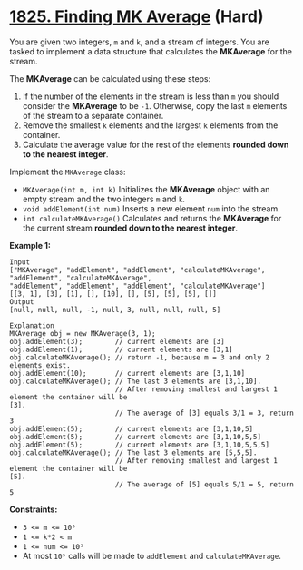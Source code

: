 # [1825. Finding MK Average][link] (Hard)

[link]: https://leetcode.com/problems/finding-mk-average/

You are given two integers, `m` and `k`, and a stream of integers. You are tasked to implement a
data structure that calculates the **MKAverage** for the stream.

The **MKAverage** can be calculated using these steps:

1. If the number of the elements in the stream is less than `m` you should consider the
**MKAverage** to be `-1`. Otherwise, copy the last `m` elements of the stream to a separate
container.
2. Remove the smallest `k` elements and the largest `k` elements from the container.
3. Calculate the average value for the rest of the elements **rounded down to the nearest integer**.

Implement the `MKAverage` class:

- `MKAverage(int m, int k)` Initializes the **MKAverage** object with an empty stream and the two
integers `m` and `k`.
- `void addElement(int num)` Inserts a new element `num` into the stream.
- `int calculateMKAverage()` Calculates and returns the **MKAverage** for the current stream
**rounded down to the nearest integer**.

**Example 1:**

```
Input
["MKAverage", "addElement", "addElement", "calculateMKAverage", "addElement", "calculateMKAverage",
"addElement", "addElement", "addElement", "calculateMKAverage"]
[[3, 1], [3], [1], [], [10], [], [5], [5], [5], []]
Output
[null, null, null, -1, null, 3, null, null, null, 5]

Explanation
MKAverage obj = new MKAverage(3, 1);
obj.addElement(3);        // current elements are [3]
obj.addElement(1);        // current elements are [3,1]
obj.calculateMKAverage(); // return -1, because m = 3 and only 2 elements exist.
obj.addElement(10);       // current elements are [3,1,10]
obj.calculateMKAverage(); // The last 3 elements are [3,1,10].
                          // After removing smallest and largest 1 element the container will be
[3].
                          // The average of [3] equals 3/1 = 3, return 3
obj.addElement(5);        // current elements are [3,1,10,5]
obj.addElement(5);        // current elements are [3,1,10,5,5]
obj.addElement(5);        // current elements are [3,1,10,5,5,5]
obj.calculateMKAverage(); // The last 3 elements are [5,5,5].
                          // After removing smallest and largest 1 element the container will be
[5].
                          // The average of [5] equals 5/1 = 5, return 5
```

**Constraints:**

- `3 <= m <= 10⁵`
- `1 <= k*2 < m`
- `1 <= num <= 10⁵`
- At most `10⁵` calls will be made to `addElement` and `calculateMKAverage`.
